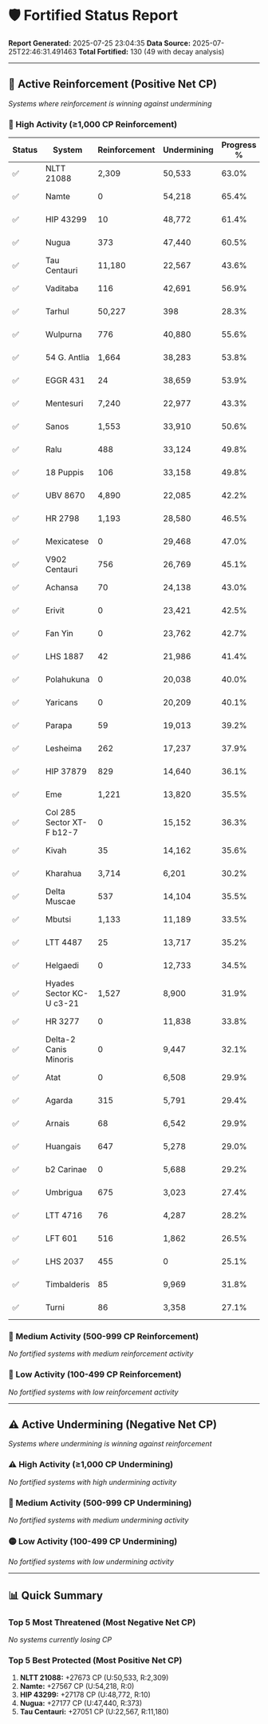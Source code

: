 # 🛡️ Fortified Status Report

**Report Generated:** 2025-07-25 23:04:35
**Data Source:** 2025-07-25T22:46:31.491463
**Total Fortified:** 130 (49 with decay analysis)

---

## 🔵 Active Reinforcement (Positive Net CP)
*Systems where reinforcement is winning against undermining*

### 🔵 High Activity (≥1,000 CP Reinforcement)

| Status | System | Reinforcement | Undermining | Progress % | Natural Decay | Current CP | Net CP | Activity |
|--------|--------|---------------|-------------|------------|---------------|------------|--------|----------|
| ✅ | NLTT 21088 | 2,309 | 50,533 | 63.0% | 58.00% | 409,500 | +27673 | 🔵 High Reinforcement |
| ✅ | Namte | 0 | 54,218 | 65.4% | 61.00% | 425,100 | +27567 | 🔵 High Reinforcement |
| ✅ | HIP 43299 | 10 | 48,772 | 61.4% | 57.00% | 399,100 | +27178 | 🔵 High Reinforcement |
| ✅ | Nugua | 373 | 47,440 | 60.5% | 56.00% | 393,250 | +27177 | 🔵 High Reinforcement |
| ✅ | Tau Centauri | 11,180 | 22,567 | 43.6% | 39.00% | 283,400 | +27051 | 🔵 High Reinforcement |
| ✅ | Vaditaba | 116 | 42,691 | 56.9% | 52.00% | 369,849 | +26703 | 🔵 High Reinforcement |
| ✅ | Tarhul | 50,227 | 398 | 28.3% | 24.00% | 183,950 | +26653 | 🔵 High Reinforcement |
| ✅ | Wulpurna | 776 | 40,880 | 55.6% | 51.00% | 361,400 | +26610 | 🔵 High Reinforcement |
| ✅ | 54 G. Antlia | 1,664 | 38,283 | 53.8% | 49.00% | 349,699 | +26554 | 🔵 High Reinforcement |
| ✅ | EGGR 431 | 24 | 38,659 | 53.9% | 49.00% | 350,350 | +26368 | 🔵 High Reinforcement |
| ✅ | Mentesuri | 7,240 | 22,977 | 43.3% | 39.00% | 281,450 | +26356 | 🔵 High Reinforcement |
| ✅ | Sanos | 1,553 | 33,910 | 50.6% | 46.00% | 328,900 | +26256 | 🔵 High Reinforcement |
| ✅ | Ralu | 488 | 33,124 | 49.8% | 45.00% | 323,700 | +25931 | 🔵 High Reinforcement |
| ✅ | 18 Puppis | 106 | 33,158 | 49.8% | 45.00% | 323,700 | +25904 | 🔵 High Reinforcement |
| ✅ | UBV 8670 | 4,890 | 22,085 | 42.2% | 38.00% | 274,300 | +25755 | 🔵 High Reinforcement |
| ✅ | HR 2798 | 1,193 | 28,580 | 46.5% | 42.00% | 302,250 | +25652 | 🔵 High Reinforcement |
| ✅ | Mexicatese | 0 | 29,468 | 47.0% | 43.00% | 305,500 | +25532 | 🔵 High Reinforcement |
| ✅ | V902 Centauri | 756 | 26,769 | 45.1% | 41.00% | 293,150 | +25438 | 🔵 High Reinforcement |
| ✅ | Achansa | 70 | 24,138 | 43.0% | 39.00% | 279,500 | +25048 | 🔵 High Reinforcement |
| ✅ | Erivit | 0 | 23,421 | 42.5% | 38.00% | 276,250 | +25029 | 🔵 High Reinforcement |
| ✅ | Fan Yin | 0 | 23,762 | 42.7% | 38.00% | 277,550 | +24993 | 🔵 High Reinforcement |
| ✅ | LHS 1887 | 42 | 21,986 | 41.4% | 37.00% | 269,100 | +24871 | 🔵 High Reinforcement |
| ✅ | Polahukuna | 0 | 20,038 | 40.0% | 36.00% | 260,000 | +24769 | 🔵 High Reinforcement |
| ✅ | Yaricans | 0 | 20,209 | 40.1% | 36.00% | 260,650 | +24751 | 🔵 High Reinforcement |
| ✅ | Parapa | 59 | 19,013 | 39.2% | 35.00% | 254,800 | +24639 | 🔵 High Reinforcement |
| ✅ | Lesheima | 262 | 17,237 | 37.9% | 34.00% | 246,350 | +24518 | 🔵 High Reinforcement |
| ✅ | HIP 37879 | 829 | 14,640 | 36.1% | 32.00% | 234,650 | +24462 | 🔵 High Reinforcement |
| ✅ | Eme | 1,221 | 13,820 | 35.5% | 31.00% | 230,750 | +24406 | 🔵 High Reinforcement |
| ✅ | Col 285 Sector XT-F b12-7 | 0 | 15,152 | 36.3% | 32.00% | 235,950 | +24286 | 🔵 High Reinforcement |
| ✅ | Kivah | 35 | 14,162 | 35.6% | 31.00% | 231,400 | +24248 | 🔵 High Reinforcement |
| ✅ | Kharahua | 3,714 | 6,201 | 30.2% | 26.00% | 196,300 | +24219 | 🔵 High Reinforcement |
| ✅ | Delta Muscae | 537 | 14,104 | 35.5% | 31.00% | 230,750 | +24175 | 🔵 High Reinforcement |
| ✅ | Mbutsi | 1,133 | 11,189 | 33.5% | 29.00% | 217,750 | +24136 | 🔵 High Reinforcement |
| ✅ | LTT 4487 | 25 | 13,717 | 35.2% | 31.00% | 228,800 | +24128 | 🔵 High Reinforcement |
| ✅ | Helgaedi | 0 | 12,733 | 34.5% | 30.00% | 224,249 | +24085 | 🔵 High Reinforcement |
| ✅ | Hyades Sector KC-U c3-21 | 1,527 | 8,900 | 31.9% | 28.00% | 207,350 | +24071 | 🔵 High Reinforcement |
| ✅ | HR 3277 | 0 | 11,838 | 33.8% | 30.00% | 219,699 | +23969 | 🔵 High Reinforcement |
| ✅ | Delta-2 Canis Minoris | 0 | 9,447 | 32.1% | 28.00% | 208,650 | +23867 | 🔵 High Reinforcement |
| ✅ | Atat | 0 | 6,508 | 29.9% | 26.00% | 194,350 | +23607 | 🔵 High Reinforcement |
| ✅ | Agarda | 315 | 5,791 | 29.4% | 25.00% | 191,100 | +23588 | 🔵 High Reinforcement |
| ✅ | Arnais | 68 | 6,542 | 29.9% | 26.00% | 194,350 | +23579 | 🔵 High Reinforcement |
| ✅ | Huangais | 647 | 5,278 | 29.0% | 25.00% | 188,500 | +23523 | 🔵 High Reinforcement |
| ✅ | b2 Carinae | 0 | 5,688 | 29.2% | 25.00% | 189,800 | +23430 | 🔵 High Reinforcement |
| ✅ | Umbrigua | 675 | 3,023 | 27.4% | 23.00% | 178,099 | +23430 | 🔵 High Reinforcement |
| ✅ | LTT 4716 | 76 | 4,287 | 28.2% | 24.00% | 183,299 | +23365 | 🔵 High Reinforcement |
| ✅ | LFT 601 | 516 | 1,862 | 26.5% | 22.00% | 172,250 | +23290 | 🔵 High Reinforcement |
| ✅ | LHS 2037 | 455 | 0 | 25.1% | 21.00% | 163,150 | +23118 | 🔵 High Reinforcement |
| ✅ | Timbalderis | 85 | 9,969 | 31.8% | 28.00% | 206,700 | +23080 | 🔵 High Reinforcement |
| ✅ | Turni | 86 | 3,358 | 27.1% | 23.00% | 176,150 | +22795 | 🔵 High Reinforcement |

### 🔵 Medium Activity (500-999 CP Reinforcement)

*No fortified systems with medium reinforcement activity*

### 🔵 Low Activity (100-499 CP Reinforcement)

*No fortified systems with low reinforcement activity*


---

## ⚠️ Active Undermining (Negative Net CP)
*Systems where undermining is winning against reinforcement*

### ⚠️ High Activity (≥1,000 CP Undermining)

*No fortified systems with high undermining activity*

### 🔶 Medium Activity (500-999 CP Undermining)

*No fortified systems with medium undermining activity*

### 🟡 Low Activity (100-499 CP Undermining)

*No fortified systems with low undermining activity*


---

## 📊 Quick Summary

### Top 5 Most Threatened (Most Negative Net CP)
*No systems currently losing CP*

### Top 5 Best Protected (Most Positive Net CP)
1. **NLTT 21088:** +27673 CP (U:50,533, R:2,309)
2. **Namte:** +27567 CP (U:54,218, R:0)
3. **HIP 43299:** +27178 CP (U:48,772, R:10)
4. **Nugua:** +27177 CP (U:47,440, R:373)
5. **Tau Centauri:** +27051 CP (U:22,567, R:11,180)
